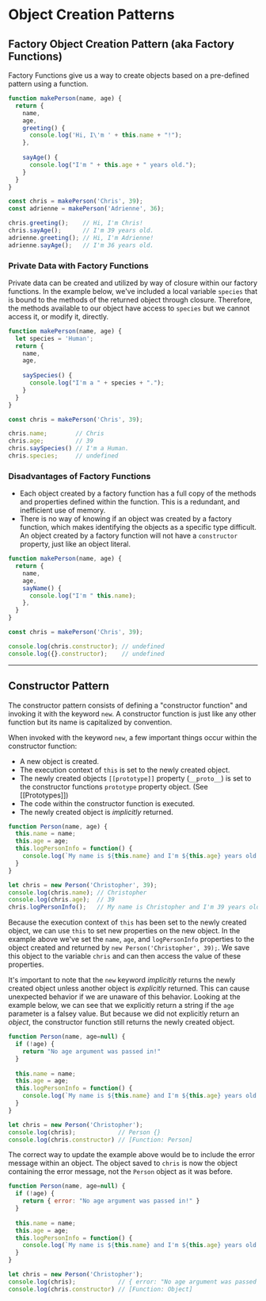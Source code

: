 # Object Creation Patterns

## Factory Object Creation Pattern (aka Factory Functions)

Factory Functions give us a way to create objects based on a pre-defined pattern using a function.

```js
function makePerson(name, age) {
  return {
    name,
    age,
    greeting() {
      console.log('Hi, I\'m ' + this.name + "!");
    },
    
    sayAge() {
      console.log("I'm " + this.age + " years old.");
    }
  }
}

const chris = makePerson('Chris', 39);
const adrienne = makePerson('Adrienne', 36);

chris.greeting();    // Hi, I'm Chris!
chris.sayAge();      // I'm 39 years old.
adrienne.greeting(); // Hi, I'm Adrienne!
adrienne.sayAge();   // I'm 36 years old.
```

### Private Data with Factory Functions

Private data can be created and utilized by way of closure within our factory functions. In the example below, we've included a local variable `species` that is bound to the methods of the returned object through closure. Therefore, the methods available to our object have access to `species` but we cannot access it, or modify it, directly.

```js
function makePerson(name, age) {
  let species = 'Human';
  return {
    name,
    age,
    
    saySpecies() {
      console.log("I'm a " + species + ".");
    }
  }
}

const chris = makePerson('Chris', 39);

chris.name;        // Chris
chris.age;         // 39
chris.saySpecies() // I'm a Human.
chris.species;     // undefined
```

### Disadvantages of Factory Functions

- Each object created by a factory function has a full copy of the methods and properties defined within the function. This is a redundant, and inefficient use of memory.
- There is no way of knowing if an object was created by a factory function, which makes identifying the objects as a specific type difficult. An object created by a factory function will not have a `constructor` property, just like an object literal.

```js
function makePerson(name, age) {
  return {
    name,
    age,
    sayName() {
      console.log("I'm " this.name);
    },
  }
}

const chris = makePerson('Chris', 39);

console.log(chris.constructor); // undefined
console.log({}.constructor);    // undefined
```

---

## Constructor Pattern

The constructor pattern consists of defining a "constructor function" and invoking it with the keyword `new`. A constructor function is just like any other function but its name is capitalized by convention.

When invoked with the keyword `new`, a few important things occur within the constructor function:

- A new object is created.
- The execution context of `this` is set to the newly created object.
- The newly created objects `[[prototype]]` property (`__proto__`) is set to the constructor functions `prototype` property object. (See [[Prototypes]])
- The code within the constructor function is executed.
- The newly created object is _implicitly_ returned.

```js
function Person(name, age) {
  this.name = name;
  this.age = age;
  this.logPersonInfo = function() {
    console.log(`My name is ${this.name} and I'm ${this.age} years old.`)
  }
}

let chris = new Person('Christopher', 39);
console.log(chris.name); // Christopher 
console.log(chris.age);  // 39
chris.logPersonInfo();   // My name is Christopher and I'm 39 years old.
```

Because the execution context of `this` has been set to the newly created object, we can use `this` to set new properties on the new object. In the example above we've set the `name`, `age`, and `logPersonInfo` properties to the object created and returned by `new Person('Christopher', 39);`. We save this object to the variable `chris` and can then access the value of these properties.

It's important to note that the `new` keyword _implicitly_ returns the newly created object unless another object is _explicitly_ returned. This can cause unexpected behavior if we are unaware of this behavior. Looking at the example below, we can see that we explicitly return a string if the `age` parameter is a falsey value. But because we did not explicitly return an _object_, the constructor function still returns the newly created object.

```js
function Person(name, age=null) {
  if (!age) {
    return "No age argument was passed in!"
  }
  
  this.name = name;
  this.age = age;
  this.logPersonInfo = function() {
    console.log(`My name is ${this.name} and I'm ${this.age} years old.`)
  }
}

let chris = new Person('Christopher');
console.log(chris);            // Person {}
console.log(chris.constructor) // [Function: Person]
```

The correct way to update the example above would be to include the error message within an object. The object saved to `chris` is now the object containing the error message, not the `Person` object as it was before.

```js
function Person(name, age=null) {
  if (!age) {
    return { error: "No age argument was passed in!" }
  }
  
  this.name = name;
  this.age = age;
  this.logPersonInfo = function() {
    console.log(`My name is ${this.name} and I'm ${this.age} years old.`)
  }
}

let chris = new Person('Christopher');
console.log(chris);            // { error: "No age argument was passed in!" }
console.log(chris.constructor) // [Function: Object]
```
